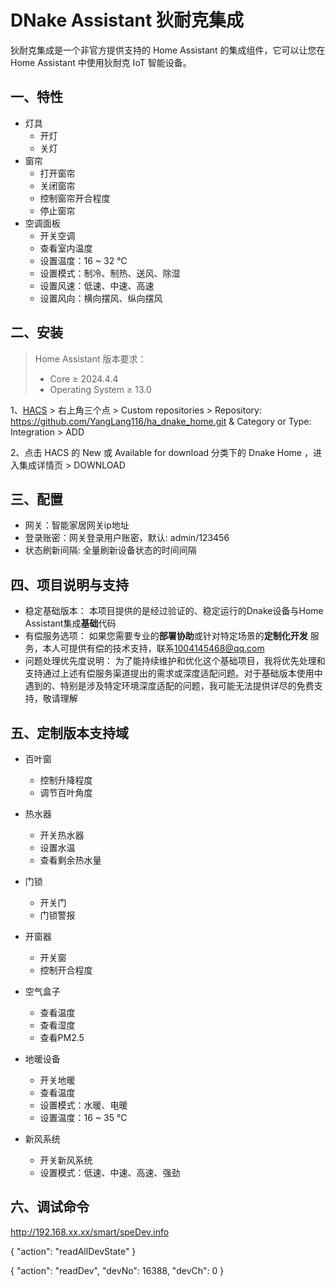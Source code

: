 # DNake Assistant 狄耐克集成

狄耐克集成是一个非官方提供支持的 Home Assistant 的集成组件，它可以让您在 Home Assistant 中使用狄耐克 IoT 智能设备。

## 一、特性

- 灯具
    - 开灯
    - 关灯
- 窗帘
    - 打开窗帘
    - 关闭窗帘
    - 控制窗帘开合程度
    - 停止窗帘
- 空调面板
    - 开关空调
    - 查看室内温度
    - 设置温度：16 ~ 32 ℃
    - 设置模式：制冷、制热、送风、除湿
    - 设置风速：低速、中速、高速
    - 设置风向：横向摆风、纵向摆风

## 二、安装

> Home Assistant 版本要求：
>
> - Core $\geq$ 2024.4.4
> - Operating System $\geq$ 13.0

1、[HACS](https://hacs.xyz/) > 右上角三个点 > Custom repositories >
Repository: https://github.com/YangLang116/ha_dnake_home.git & Category or
Type:
Integration > ADD

2、点击 HACS 的 New 或 Available for download 分类下的 Dnake Home ，进入集成详情页  > DOWNLOAD

## 三、配置

- 网关：智能家居网关ip地址
- 登录账密：网关登录用户账密，默认: admin/123456
- 状态刷新间隔: 全量刷新设备状态的时间间隔

## 四、项目说明与支持

- 稳定基础版本： 本项目提供的是经过验证的、稳定运行的Dnake设备与Home Assistant集成**基础**代码
- 有偿服务选项： 如果您需要专业的**部署协助**或针对特定场景的**定制化开发**
  服务，本人可提供有偿的技术支持，联系[1004145468@qq.com](mailto:1004145468@qq.com)
- 问题处理优先度说明： 为了能持续维护和优化这个基础项目，我将优先处理和支持通过上述有偿服务渠道提出的需求或深度适配问题。对于基础版本使用中遇到的、特别是涉及特定环境深度适配的问题，我可能无法提供详尽的免费支持，敬请理解

## 五、定制版本支持域

- 百叶窗
    - 控制升降程度
    - 调节百叶角度

- 热水器
    - 开关热水器
    - 设置水温
    - 查看剩余热水量

- 门锁
    - 开关门
    - 门锁警报

- 开窗器
    - 开关窗
    - 控制开合程度

- 空气盒子
    - 查看温度
    - 查看湿度
    - 查看PM2.5

- 地暖设备
    - 开关地暖
    - 查看温度
    - 设置模式：水暖、电暖
    - 设置温度：16 ~ 35 ℃

- 新风系统
    - 开关新风系统
    - 设置模式：低速、中速、高速、强劲



## 六、调试命令
http://192.168.xx.xx/smart/speDev.info


{
  "action": "readAllDevState"
}

{
    "action": "readDev",
    "devNo": 16388,
    "devCh": 0
}

